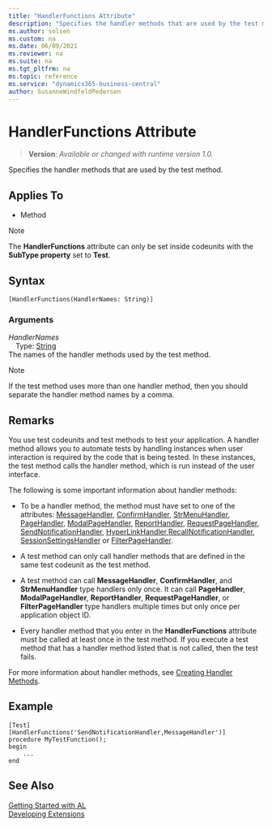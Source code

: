 ```yaml
---
title: "HandlerFunctions Attribute"
description: "Specifies the handler methods that are used by the test method."
ms.author: solsen
ms.custom: na
ms.date: 06/09/2021
ms.reviewer: na
ms.suite: na
ms.tgt_pltfrm: na
ms.topic: reference
ms.service: "dynamics365-business-central"
author: SusanneWindfeldPedersen
---
```

[//]: # (START>DO_NOT_EDIT)
[//]: # (IMPORTANT:Do not edit any of the content between here and the END>DO_NOT_EDIT.)
[//]: # (Any modifications should be made in the .xml files in the ModernDev repo.)

# HandlerFunctions Attribute
> **Version**: _Available or changed with runtime version 1.0._

Specifies the handler methods that are used by the test method.


## Applies To

- Method

> [!NOTE]
> The **HandlerFunctions** attribute can only be set inside codeunits with the **SubType property** set to **Test**.

## Syntax

```
[HandlerFunctions(HandlerNames: String)]
```

### Arguments
*HandlerNames*  
&emsp;Type: [String](../methods-auto/string/string-data-type.md)  
The names of the handler methods used by the test method.


[//]: # (IMPORTANT: END>DO_NOT_EDIT)

> [!NOTE]  
> If the test method uses more than one handler method, then you should separate the handler method names by a comma.  
  
## Remarks  
You use test codeunits and test methods to test your application. A handler method allows you to automate tests by handling instances when user interaction is required by the code that is being tested. In these instances, the test method calls the handler method, which is run instead of the user interface.  
  
The following is some important information about handler methods:  
  
- To be a handler method, the method must have set to one of the attributes: [MessageHandler](devenv-messagehandler-attribute.md), [ConfirmHandler](devenv-confirmhandler-attribute.md), [StrMenuHandler](devenv-strmenuhandler-attribute.md), [PageHandler](devenv-pagehandler-attribute.md), [ModalPageHandler](devenv-modalpagehandler-attribute.md), [ReportHandler](devenv-reporthandler-attribute.md), [RequestPageHandler](devenv-requestpagehandler-attribute.md), [SendNotificationHandler](devenv-sendnotificationhandler-attribute.md), [HyperLinkHandler](devenv-hyperlinkhandler-attribute.md),[RecallNotificationHandler](devenv-recallnotificationhandler-attribute.md), [SessionSettingsHandler](devenv-sessionsettingshandler-attribute.md) or [FilterPageHandler](devenv-filterpagehandler-attribute.md).  
  
- A test method can only call handler methods that are defined in the same test codeunit as the test method.  
  
- A test method can call **MessageHandler**, **ConfirmHandler**, and **StrMenuHandler** type handlers only once. It can call **PageHandler**, **ModalPageHandler**, **ReportHandler**, **RequestPageHandler**, or **FilterPageHandler** type handlers multiple times but only once per application object ID.  
  
- Every handler method that you enter in the **HandlerFunctions** attribute must be called at least once in the test method. If you execute a test method that has a handler method listed that is not called, then the test fails.  

For more information about handler methods, see [Creating Handler Methods](../devenv-creating-handler-methods.md).

## Example

```AL
[Test]
[HandlerFunctions('SendNotificationHandler,MessageHandler')]
procedure MyTestFunction();
begin
    ...
end
```

## See Also  
[Getting Started with AL](../devenv-get-started.md)  
[Developing Extensions](../devenv-dev-overview.md)  